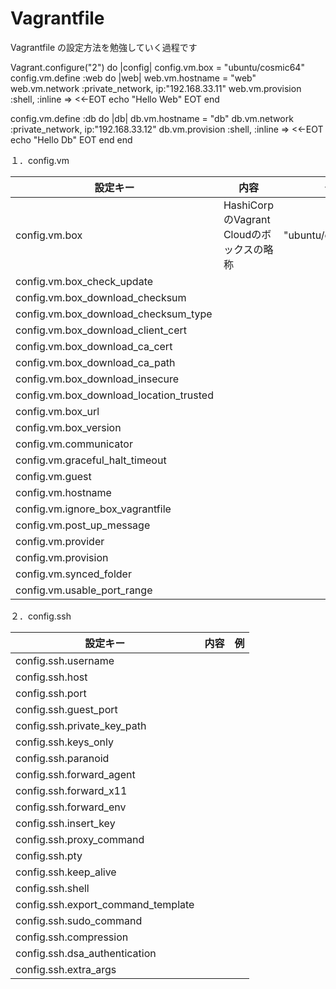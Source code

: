# Vagrantfile
Vagrantfile の設定方法を勉強していく過程です

Vagrant.configure("2") do |config|
config.vm.box = "ubuntu/cosmic64"
  config.vm.define :web do |web|
    web.vm.hostname = "web"
    web.vm.network :private_network, ip:"192.168.33.11"
    web.vm.provision :shell, :inline => <<-EOT
      echo "Hello Web"
    EOT
  end

  config.vm.define :db do |db|
    db.vm.hostname = "db"
    db.vm.network :private_network, ip:"192.168.33.12"
    db.vm.provision :shell, :inline => <<-EOT
      echo "Hello Db"
    EOT
  end
end


１．config.vm  

設定キー| 内容  |例  
--|---|--  
config.vm.box | HashiCorpのVagrant Cloudのボックスの略称  | "ubuntu/cosmic64"
  config.vm.box_check_update |   |  
  config.vm.box_download_checksum |   |  
  config.vm.box_download_checksum_type |   |  
  config.vm.box_download_client_cert |   |  
  config.vm.box_download_ca_cert |   |  
  config.vm.box_download_ca_path |   |  
  config.vm.box_download_insecure |   |  
  config.vm.box_download_location_trusted |   |  
  config.vm.box_url |   |  
  config.vm.box_version |   |  
  config.vm.communicator |   |  
  config.vm.graceful_halt_timeout |   |  
  config.vm.guest |   |  
  config.vm.hostname |   |  
  config.vm.ignore_box_vagrantfile |   |  
  config.vm.post_up_message |   |  
  config.vm.provider |   |  
  config.vm.provision |   |  
  config.vm.synced_folder |   |  
  config.vm.usable_port_range |   |  

２．config.ssh  

設定キー|内容|例  
-|-|-  
config.ssh.username  |   |   
config.ssh.host  |   |  
config.ssh.port  |   |  
config.ssh.guest_port  |   |  
config.ssh.private_key_path  |   |  
config.ssh.keys_only  |   |  
config.ssh.paranoid  |   |  
config.ssh.forward_agent  |   |  
config.ssh.forward_x11  |   |  
config.ssh.forward_env  |   |  
config.ssh.insert_key  |   |  
config.ssh.proxy_command  |   |  
config.ssh.pty  |   |  
config.ssh.keep_alive  |   |  
config.ssh.shell  |   |  
config.ssh.export_command_template  |   |  
config.ssh.sudo_command  |   |  
config.ssh.compression  |   |  
config.ssh.dsa_authentication  |   |  
config.ssh.extra_args  |   |  
